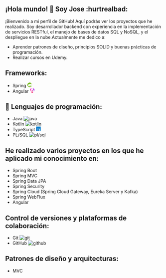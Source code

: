 <!-- En tu encabezado -->
<link rel="stylesheet" href="https://cdn.jsdelivr.net/gh/devicons/devicon@latest/devicon.min.css">

<!-- En tu cuerpo -->
## ¡Hola mundo! :wave: Soy Jose :hurtrealbad:
¡Bienvenido a mi perfil de GitHub! Aquí podrás ver los proyectos que he realizado. Soy desarrollador backend con experiencia en la implementación de servicios RESTful, el manejo de bases de datos SQL y NoSQL, y el despliegue en la nube.Actualmente me dedico a:
- Aprender patrones de diseño, principios SOLID y buenas prácticas de programación.
- Realizar cursos en Udemy.

## Frameworks:
- Spring <img src='https://github.com/devicons/devicon/blob/v2.16.0/icons/spring/spring-original.svg' alt="spring" width="15" height="15">
- Angular <img src='https://github.com/devicons/devicon/blob/v2.16.0/icons/angular/angular-original.svg' alt="pl/sql" width="15" height="15">

## :hammer: Lenguajes de programación:
- Java <img src='https://cdn.jsdelivr.net/gh/devicons/devicon/icons/java/java-original.svg' alt="java" width="15" height="15">
- Kotlin <img src='https://cdn.jsdelivr.net/gh/devicons/devicon/icons/kotlin/kotlin-original.svg' alt="kotlin" width="15" height="15">
- TypeScript <img src='https://github.com/devicons/devicon/blob/v2.16.0/icons/typescript/typescript-original.svg' alt="typescript" width="15" height="15">
- PL/SQL <img src='https://upload.wikimedia.org/wikipedia/fr/thumb/6/68/Oracle_SQL_Developer_logo.svg/1200px-Oracle_SQL_Developer_logo.svg.png' alt="pl/sql" width="15" height="15">

## He realizado varios proyectos en los que he aplicado mi conocimiento en:
- Spring Boot
- Spring MVC
- Spring Data JPA
- Spring Security
- Spring Cloud (Spring Cloud Gateway, Eureka Server y Kafka)
- Spring WebFlux
- Angular

## Control de versiones y plataformas de colaboración:
- Git <img src='https://cdn.jsdelivr.net/gh/devicons/devicon/icons/git/git-original.svg' alt="git" width="15" height="15">
- GitHub <img src='https://cdn.jsdelivr.net/gh/devicons/devicon/icons/github/github-original.svg' alt="github" width="15" height="15">

## Patrones de diseño y arquitecturas:
- MVC
  



